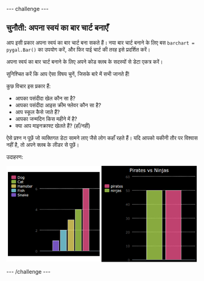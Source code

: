 --- challenge ---
## चुनौती: अपना स्वयं का बार चार्ट बनाएँ

आप इसी प्रकार अपना स्वयं का बार चार्ट बना सकते हैं। नया बार चार्ट बनाने के लिए बस `barchart = pygal.Bar()` का उपयोग करें, और फिर पाई चार्ट की तरह इसे प्रदर्शित करें।

अपना स्वयं का बार चार्ट बनाने के लिए अपने कोड क्लब के सदस्यों से डेटा एकत्र करें।

सुनिश्चित करें कि आप ऐसा विषय चुनें, जिसके बारे में सभी जानते हैं!

कुछ विचार इस प्रकार हैं:

+ आपका पसंदीदा खेल कौन सा है?
+ आपका पसंदीदा आइस क्रीम फ्लेवर कौन सा है?
+ आप स्कूल कैसे जाते हैं?
+ आपका जन्मदिन किस महीने में है?
+ क्या आप माइनक्राफ्ट खेलते हैं? (हाँ/नहीं)

ऐसे प्रश्न न पूछें जो व्यक्तिगत डेटा सामने लाए जैसे लोग कहाँ रहते हैं। यदि आपको यकीनी तौर पर विश्वास नहीं है, तो अपने क्लब के लीडर से पूछें।

उदाहरण:

![screenshot](images/pets-bar-examples.png)


--- /challenge ---